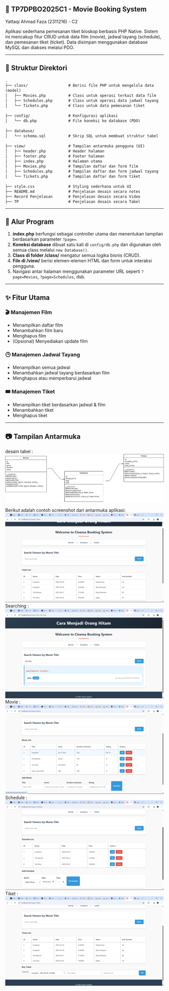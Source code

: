 ## 🎥 TP7DPBO2025C1 - Movie Booking System
Yattaqi Ahmad Faza (2311216) - C2

Aplikasi sederhana pemesanan tiket bioskop berbasis PHP Native. Sistem ini mencakup fitur CRUD untuk data film (movie), jadwal tayang (schedule), dan pemesanan tiket (ticket). Data disimpan menggunakan database MySQL dan diakses melalui PDO.

---

## 📁 Struktur Direktori

```
.
├── class/                  # Berisi file PHP untuk mengelola data (model)
│   ├── Movies.php          # Class untuk operasi terkait data film
│   ├── Schedules.php       # Class untuk operasi data jadwal tayang
│   └── Tickets.php         # Class untuk data pemesanan tiket

├── config/                 # Konfigurasi aplikasi
│   └── db.php              # File koneksi ke database (PDO)

├── database/
│   └── schema.sql          # Skrip SQL untuk membuat struktur tabel

├── view/                   # Tampilan antarmuka pengguna (UI)
│   ├── header.php          # Header halaman
│   ├── footer.php          # Footer halaman
│   ├── index.php           # Halaman utama
│   ├── Movies.php          # Tampilan daftar dan form film
│   ├── Schedules.php       # Tampilan daftar dan form jadwal tayang
│   └── Tickets.php         # Tampilan daftar dan form tiket

├── style.css               # Styling sederhana untuk UI
├── README.md               # Penjelasan desain secara notes
├── Record Penjelasan       # Penjelasan desain secara Video
├── TP                      # Penjelasan desain secara Tabel
```

---

## 🔁 Alur Program

1. **index.php** berfungsi sebagai controller utama dan menentukan tampilan berdasarkan parameter `?page=`.
2. **Koneksi database** dibuat satu kali di `config/db.php` dan digunakan oleh semua class melalui `new Database()`.
3. **Class di folder /class/** mengatur semua logika bisnis (CRUD).
4. **File di /view/** berisi elemen-elemen HTML dan form untuk interaksi pengguna.
5. Navigasi antar halaman menggunakan parameter URL seperti `?page=Movies`, `?page=Schedules`, dsb.

---

## ✨ Fitur Utama

### 🎬 Manajemen Film
- Menampilkan daftar film
- Menambahkan film baru
- Menghapus film
- (Opsional) Menyediakan update film

### 🕒 Manajemen Jadwal Tayang
- Menampilkan semua jadwal
- Menambahkan jadwal tayang berdasarkan film
- Menghapus atau memperbarui jadwal

### 🎟️ Manajemen Tiket
- Menampilkan tiket berdasarkan jadwal & film
- Menambahkan tiket
- Menghapus tiket

---

## 📷 Tampilan Antarmuka

desain tabel :
![alt text](TP.png)

Berikut adalah contoh screenshot dari antarmuka aplikasi:
![alt text](image.png)
Searching :
![alt text](image-1.png)
Movie :
![alt text](image-2.png)
Schedule :
![alt text](image-3.png)
Tiket :
![alt text](image-4.png)